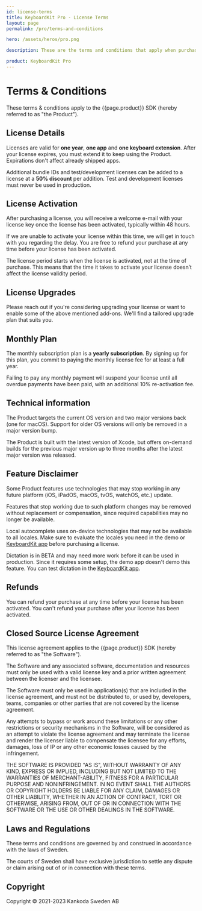 ```yaml
---
id: license-terms
title: KeyboardKit Pro - License Terms
layout: page
permalink: /pro/terms-and-conditions

hero: /assets/heros/pro.png

description: These are the terms and conditions that apply when purchasing a KeyboardKit Pro license.

product: KeyboardKit Pro
---
```



# Terms & Conditions

These terms & conditions apply to the {{page.product}} SDK (hereby referred to as "the Product").


## License Details

Licenses are valid for **one year**, **one app** and **one keyboard extension**. After your license expires, you must extend it to keep using the Product. Expirations don't affect already shipped apps.

Additional bundle IDs and test/development licenses can be added to a license at a **50% discount** per addition. Test and development licenses must never be used in production.


## License Activation

After purchasing a license, you will receive a welcome e-mail with your license key once the license has been activated, typically within 48 hours.

If we are unable to activate your license within this time, we will get in touch with you regarding the delay. You are free to refund your purchase at any time before your license has been activated.

The license period starts when the license is activated, not at the time of purchase. This means that the time it takes to activate your license doesn’t affect the license validity period.


## License Upgrades

Please reach out if you're considering upgrading your license or want to enable some of the above mentioned add-ons. We'll find a tailored upgrade plan that suits you.


## Monthly Plan

The monthly subscription plan is a **yearly subscription**. By signing up for this plan, you commit to paying the monthly license fee for at least a full year.

Failing to pay any monthly payment will suspend your license until all overdue payments have been paid, with an additional 10% re-activation fee.


## Technical information

The Product targets the current OS version and two major versions back (one for macOS). Support for older OS versions will only be removed in a major version bump.

The Product is built with the latest version of Xcode, but offers on-demand builds for the previous major version up to three months after the latest major version was released. 


## Feature Disclaimer

Some Product features use technologies that may stop working in any future platform (iOS, iPadOS, macOS, tvOS, watchOS, etc.) update.

Features that stop working due to such platform changes may be removed without replacement or compensation, since required capabilities may no longer be available.

Local autocomplete uses on-device technologies that may not be available to all locales. Make sure to evaluate the locales you need in the demo or [KeyboardKit app](/app) before purchasing a license.

Dictation is in BETA and may need more work before it can be used in production. Since it requires some setup, the demo app doesn't demo this feature. You can test dictation in the [KeyboardKit app](/app).


## Refunds

You can refund your purchase at any time before your license has been activated. You can't refund your purchase after your license has been activated.


## Closed Source License Agreement

This license agreement applies to the {{page.product}} SDK (hereby referred to as "the Software").

The Software and any associated software, documentation and resources  must only be used with a valid license key and a prior written agreement between the licenser and the licensee.

The Software must only be used in application(s) that are included in the license agreement, and must not be distributed to, or used by, developers, teams, companies or other parties that are not covered by the license agreement.

Any attempts to bypass or work around these limitations or any other restrictions or security mechanisms in the Software, will be considered as an attempt to violate the license agreement and may terminate the license and render the licenser liable to compensate the licensee for any efforts, damages, loss of IP or any other economic losses caused by the infringement.

THE SOFTWARE IS PROVIDED "AS IS", WITHOUT WARRANTY OF ANY KIND, EXPRESS OR IMPLIED, INCLUDING BUT NOT LIMITED TO THE WARRANTIES OF MERCHANT-ABILITY, FITNESS FOR A PARTICULAR PURPOSE AND NONINFRINGEMENT. IN NO EVENT SHALL THE AUTHORS OR COPYRIGHT HOLDERS BE LIABLE FOR ANY CLAIM, DAMAGES OR OTHER LIABILITY, WHETHER IN AN ACTION OF CONTRACT, TORT OR OTHERWISE, ARISING FROM, OUT OF OR IN CONNECTION WITH THE SOFTWARE OR THE USE OR OTHER DEALINGS IN THE SOFTWARE.


## Laws and Regulations

These terms and conditions are governed by and construed in accordance with the laws of Sweden.

The courts of Sweden shall have exclusive jurisdiction to settle any dispute or claim arising out of or in connection with these terms.


## Copyright

Copyright © 2021-2023 Kankoda Sweden AB